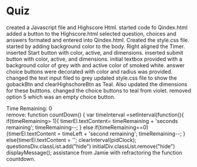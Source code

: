 # Quiz
created a Javascript file and Highscore Html.
started code fo Qindex.html
added a button to the Highscore.html
selected question, choices and answers formated and entered into Qindex.html.
Created the style.css file.
started by adding background color to the body. Right aligned the Timer.
inserted Start button with color, active, and dimensions.
inserted submit button with color, active, and dimensions.
initial textbox provided with a background color of grey with and active color of smoked white.
answer choice buttons were decorated with color and radius was provided.
changed the text input filed to grey
updated style.css file to show the gobackBtn and clearHighschoreBtn as Teal. Also updated the dimensions for these butttons.
changed the choice buttons to teal from violet.
removed option 5 which was an empty choice button.
<div class="timer">Time Remaining: <span id="time">0</span></div>
 remove:
 function countDown() { 
    var timeInterval =setInterval(function(){
    if(timeRemaining> 1){
    timerEl.textContent= timeRemaining + 'seconds remaining';
    timeRemaining--;
    } else if(timeRemaining==0){timerEl.textContent = timeLeft + 'second remaining';
timeRemaining--;
} else{timerEl.textContent = '';
    clearInterval(pidClock);
    questionsDiv.classList.add("hide")
    initialDiv.classList.remove("hide")
    displayMessage();
    assistance from Jamie with refractoring the function countdown.